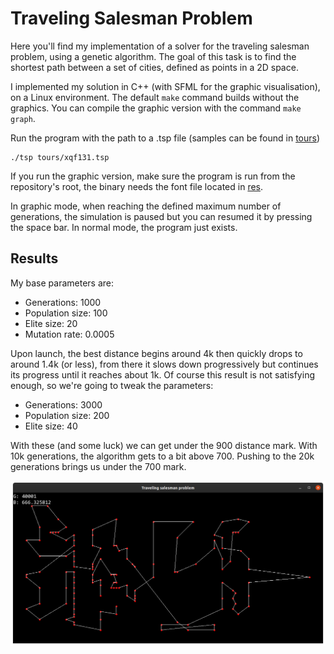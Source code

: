 # Traveling Salesman Problem

Here you'll find my implementation of a solver for the traveling salesman problem, using a genetic algorithm.
The goal of this task is to find the shortest path between a set of cities, defined as points in a 2D space.

I implemented my solution in C++ (with SFML for the graphic visualisation), on a Linux environment.
The default `make` command builds without the graphics. You can compile the graphic version with the command `make graph`.

Run the program with the path to a .tsp file (samples can be found in [tours](tours/))
```
./tsp tours/xqf131.tsp
```

If you run the graphic version, make sure the program is run from the repository's root, the binary needs the font file located in [res](res/).

In graphic mode, when reaching the defined maximum number of generations, the simulation is paused but you can resumed it by pressing the space bar.
In normal mode, the program just exists.

## Results

My base parameters are:
- Generations: 1000
- Population size: 100
- Elite size: 20
- Mutation rate: 0.0005

Upon launch, the best distance begins around 4k then quickly drops to around 1.4k (or less), from there it slows down progressively but continues its progress until it reaches about 1k. Of course this result is not satisfying enough, so we're going to tweak the parameters:
- Generations: 3000
- Population size: 200
- Elite size: 40

With these (and some luck) we can get under the 900 distance mark. With 10k generations, the algorithm gets to a bit above 700. Pushing to the 20k generations brings us under the 700 mark.

![Graphic version with a distance under 700](meta/under_700.png)